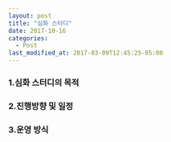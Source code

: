 ```yaml
---
layout: post
title: "심화 스터디"
date: 2017-10-16
categories:
  - Post
last_modified_at: 2017-03-09T12:45:25-05:00
---
```


### 1.심화 스터디의 목적

### 2.진행방향 및 일정


### 3.운영 방식

